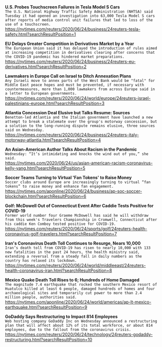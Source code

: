 **U.S. Probes Touchscreen Failures in Tesla Model S Cars**\
`The U.S. National Highway Traffic Safety Administration (NHTSA) said Tuesday it had opened an investigation into 63,000 Tesla Model S cars after reports of media control unit failures that led to loss of the use of a touchscreen.`\
https://nytimes.com/reuters/2020/06/24/business/24reuters-tesla-safety.html?searchResultPosition=1

**EU Delays Greater Competition in Derivatives Market by a Year**\
`The European Union said it has delayed the introduction of rules aimed at increasing competition in derivatives clearing after concerns that the COVID-19 pandemic has hindered market preparations.`\
https://nytimes.com/reuters/2020/06/24/business/24reuters-eu-derivatives.html?searchResultPosition=2

**Lawmakers in Europe Call on Israel to Ditch Annexation Plans**\
`Any Israeli move to annex parts of the West Bank would be "fatal" for Middle East peace hopes and must be prevented, if necessary with countermeasures, more than 1,000 lawmakers from across Europe said in a letter to European governments.`\
https://nytimes.com/reuters/2020/06/24/world/europe/24reuters-israel-palestinians-europe.html?searchResultPosition=3

**Atlantia Concession Deal Elusive but Talks Resume: Sources**\
`Benetton-led Atlantia and the Italian government have launched a new attempt to break a stalemate over the group's motorway concession, but a solution to the long-running dispute remains elusive, three sources said on Wednesday.`\
https://nytimes.com/reuters/2020/06/24/business/24reuters-italy-motorway-atlantia.html?searchResultPosition=4

**An Asian-American Author Talks About Racism in the Pandemic**\
`Wednesday: “It’s intimidating and knocks the wind out of you,” she said.`\
https://nytimes.com/2020/06/24/us/asian-american-racism-coronavirus-kelly-yang.html?searchResultPosition=5

**Soccer Teams Turning to Virtual 'Fan Tokens' to Raise Money**\
`Soccer clubs around Europe are increasingly turning to virtual “fan tokens” to raise money and enhance fan engagement.`\
https://nytimes.com/aponline/2020/06/24/business/ap-soc-soccer-blockchain.html?searchResultPosition=6

**Golf: McDowell Out of Connecticut Event After Caddie Tests Positive for COVID-19**\
`Former world number four Graeme McDowell has said he will withdraw from this week's Travelers Championship in Cromwell, Connecticut after his caddie Ken Comboy tested positive for COVID-19.`\
https://nytimes.com/reuters/2020/06/24/sports/golf/24reuters-health-coronavirus-golf-travelers.html?searchResultPosition=7

**Iran's Coronavirus Death Toll Continues to Resurge, Nears 10,000**\
`Iran’s death toll from COVID-19 has risen to nearly 10,000 with 133 new fatalities in the past 24 hours, the health ministry said, extending a reversal from a steady fall in daily numbers as the country has relaxed its lockdown.`\
https://nytimes.com/reuters/2020/06/24/world/middleeast/24reuters-health-coronavirus-iran.html?searchResultPosition=8

**Mexico Quake Death Toll Rises to 6; Hundreds of Home Damaged**\
`The magnitude 7.4 earthquake that rocked the southern Mexico resort of Huatulco killed at least 6 people, damaged hundreds of homes and four archaeological sites and temporarily cut power to more than 2.4 million people, authorities said.`\
https://nytimes.com/aponline/2020/06/24/world/americas/ap-lt-mexico-earthquake.html?searchResultPosition=9

**GoDaddy Says Restructuring to Impact 814 Employees**\
`Web hosting company GoDaddy Inc on Wednesday announced a restructuring plan that will affect about 12% of its total workforce, or about 814 employees, due to the fallout from the coronavirus crisis. `\
https://nytimes.com/reuters/2020/06/24/technology/24reuters-godaddy-restructuring.html?searchResultPosition=10

